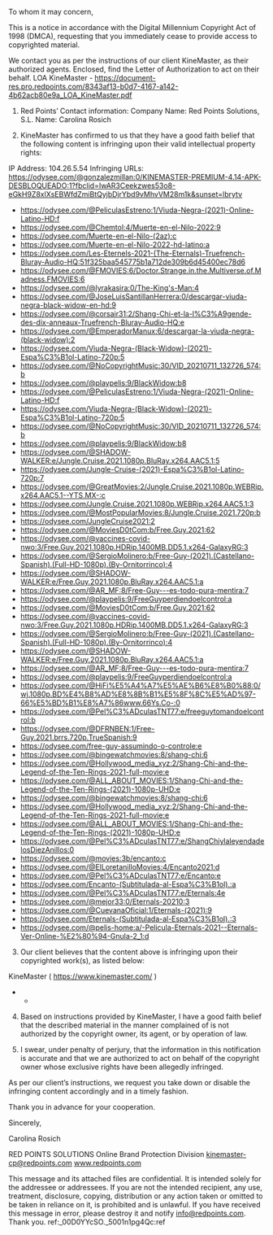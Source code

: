 To whom it may concern,

This is a notice in accordance with the Digital Millennium Copyright Act of 1998 (DMCA), requesting that you immediately cease to provide access to copyrighted material.

We contact you as per the instructions of our client KineMaster, as their authorized agents. Enclosed, find the Letter of Authorization to act on their behalf. LOA KineMaster - https://document-res.pro.redpoints.com/8343af13-b0d7-4167-a142-4b62acb80e9a_LOA_KineMaster.pdf


1) Red Points’ Contact information:
Company Name: Red Points Solutions, S.L.
Name: Carolina Rosich
<personal information redacted>

2) KineMaster has confirmed to us that they have a good faith belief that the following content is infringing upon their valid intellectual property rights:

IP Address: 104.26.5.54
Infringing URLs:
https://odysee.com/@gonzalezmillan:0/KINEMASTER-PREMIUM-4.14-APK-DESBLOQUEADO:1?fbclid=IwAR3Ceekzwes53o8-eGkH9Z8xlXsEBWfdZmiBtQyjbDjrYbd9vMhvVM28m1k&sunset=lbrytv

- https://odysee.com/@PeliculasEstreno:1/Viuda-Negra-(2021)-Online-Latino-HD:f
- https://odysee.com/@Chemtol:4/Muerte-en-el-Nilo-2022:9
- https://odysee.com/Muerte-en-el-Nilo-(2az):c
- https://odysee.com/Muerte-en-el-Nilo-2022-hd-latino:a
- https://odysee.com/Les-Eternels-2021-(The-Eternals)-Truefrench-Bluray-Audio-HQ:51f325baa545775b1a712de309b6d45400ec78d6
- https://odysee.com/@FMOVIES:6/Doctor.Strange.in.the.Multiverse.of.Madness.FMOVIES:6
- https://odysee.com/@lyrakasira:0/The-King's-Man:4
- https://odysee.com/@JoseLuisSantillanHerrera:0/descargar-viuda-negra-black-widow-en-hd:9
- https://odysee.com/@corsair31:2/Shang-Chi-et-la-l%C3%A9gende-des-dix-anneaux-Truefrench-Bluray-Audio-HQ:e
- https://odysee.com/@EmperadorManux:6/descargar-la-viuda-negra-(black-widow):2
- https://odysee.com/Viuda-Negra-(Black-Widow)-(2021)-Espa%C3%B1ol-Latino-720p:5
- https://odysee.com/@NoCopyrightMusic:30/VID_20210711_132726_574:b
- https://odysee.com/@playpelis:9/BlackWidow:b8
- https://odysee.com/@PeliculasEstreno:1/Viuda-Negra-(2021)-Online-Latino-HD:f
- https://odysee.com/Viuda-Negra-(Black-Widow)-(2021)-Espa%C3%B1ol-Latino-720p:5
- https://odysee.com/@NoCopyrightMusic:30/VID_20210711_132726_574:b
- https://odysee.com/@playpelis:9/BlackWidow:b8
- https://odysee.com/@SHADOW-WALKER:e/Jungle.Cruise.2021.1080p.BluRay.x264.AAC5.1:5
- https://odysee.com/Jungle-Cruise-(2021)-Espa%C3%B1ol-Latino-720p:7
- https://odysee.com/@GreatMovies:2/Jungle.Cruise.2021.1080p.WEBRip.x264.AAC5.1--YTS.MX-:c
- https://odysee.com/Jungle.Cruise.2021.1080p.WEBRip.x264.AAC5.1:3
- https://odysee.com/@MostPopularMovies:8/Jungle.Cruise.2021.720p:b
- https://odysee.com/JungleCruise2021:2
- https://odysee.com/@MoviesD0tCom:b/Free.Guy.2021:62
- https://odysee.com/@vaccines-covid-nwo:3/Free.Guy.2021.1080p.HDRip.1400MB.DD5.1.x264-GalaxyRG:3
- https://odysee.com/@SergioMolinero:b/Free-Guy-(2021).(Castellano-Spanish).(Full-HD-1080p).(By-Ornitorrinco):4
- https://odysee.com/@SHADOW-WALKER:e/Free.Guy.2021.1080p.BluRay.x264.AAC5.1:a
- https://odysee.com/@AR_MF:8/Free-Guy---es-todo-pura-mentira:7
- https://odysee.com/@playpelis:9/FreeGuyperdiendoelcontrol:a
- https://odysee.com/@MoviesD0tCom:b/Free.Guy.2021:62
- https://odysee.com/@vaccines-covid-nwo:3/Free.Guy.2021.1080p.HDRip.1400MB.DD5.1.x264-GalaxyRG:3
- https://odysee.com/@SergioMolinero:b/Free-Guy-(2021).(Castellano-Spanish).(Full-HD-1080p).(By-Ornitorrinco):4
- https://odysee.com/@SHADOW-WALKER:e/Free.Guy.2021.1080p.BluRay.x264.AAC5.1:a
- https://odysee.com/@AR_MF:8/Free-Guy---es-todo-pura-mentira:7
- https://odysee.com/@playpelis:9/FreeGuyperdiendoelcontrol:a
- https://odysee.com/@HiFi%E5%A4%A7%E5%AE%B6%E8%B0%88:0/wj.1080p.BD%E4%B8%AD%E8%8B%B1%E5%8F%8C%E5%AD%97-66%E5%BD%B1%E8%A7%86www.66Ys.Co-:0
- https://odysee.com/@Pel%C3%ADculasTNT77:e/freeguytomandoelcontrol:b
- https://odysee.com/@DFRNBEN:1/Free-Guy.2021.brrs.720p.TrueSpanish:9
- https://odysee.com/free-guy-assumindo-o-controle:e
- https://odysee.com/@bingewatchmovies:8/shang-chi:6
- https://odysee.com/@Hollywood_media_xyz:2/Shang-Chi-and-the-Legend-of-the-Ten-Rings-2021-full-movie:e
- https://odysee.com/@ALL_ABOUT_MOVIES:1/Shang-Chi-and-the-Legend-of-the-Ten-Rings-(2021)-1080p-UHD:e
- https://odysee.com/@bingewatchmovies:8/shang-chi:6
- https://odysee.com/@Hollywood_media_xyz:2/Shang-Chi-and-the-Legend-of-the-Ten-Rings-2021-full-movie:e
- https://odysee.com/@ALL_ABOUT_MOVIES:1/Shang-Chi-and-the-Legend-of-the-Ten-Rings-(2021)-1080p-UHD:e
- https://odysee.com/@Pel%C3%ADculasTNT77:e/ShangChiylaleyendadelosDiezAnillos:0
- https://odysee.com/@movies:3b/encanto:c
- https://odysee.com/@ElLoretanilloMovies:4/Encanto2021:d
- https://odysee.com/@Pel%C3%ADculasTNT77:e/Encanto:e
- https://odysee.com/Encanto-(Subtitulada-al-Espa%C3%B1ol).:a
- https://odysee.com/@Pel%C3%ADculasTNT77:e/Eternals:4e
- https://odysee.com/@mejor33:0/Eternals-20210:3
- https://odysee.com/@CuevanaOficial:1/Eternals-(2021):9
- https://odysee.com/Eternals-(Subtitulada-al-Espa%C3%B1ol).:3
- https://odysee.com/@pelis-home:a/-Pelicula-Eternals-2021--Eternals-Ver-Online-%E2%80%94-Gnula-2_1:d


3) Our client believes that the content above is infringing upon their copyrighted work(s), as listed below:

KineMaster ( https://www.kinemaster.com/ )
- -

4) Based on instructions provided by KineMaster, I have a good faith belief that the described material in the manner complained of is not authorized by the copyright owner, its agent, or by operation of law.

5) I swear, under penalty of perjury, that the information in this notification is accurate and that we are authorized to act on behalf of the copyright owner whose exclusive rights have been allegedly infringed.

As per our client’s instructions, we request you take down or disable the infringing content accordingly and in a timely fashion.

Thank you in advance for your cooperation.

Sincerely,

Carolina Rosich

RED POINTS SOLUTIONS
Online Brand Protection Division
kinemaster-cp@redpoints.com
www.redpoints.com

This message and its attached files are confidential. It is intended solely for the addressee or addressees. If you are not the intended recipient, any use, treatment, disclosure, copying, distribution or any action taken or omitted to be taken in reliance on it, is prohibited and is unlawful. If you have received this message in error, please destroy it and notify info@redpoints.com. Thank you.
ref:_00D0YYcSO._5001n1pg4Qc:ref 
